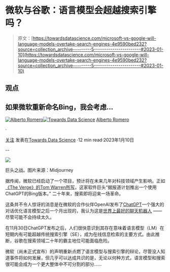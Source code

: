 # 微软与谷歌：语言模型会超越搜索引擎吗？

> 原文：[https://towardsdatascience.com/microsoft-vs-google-will-language-models-overtake-search-engines-4e9590bed232?source=collection_archive---------5-----------------------#2023-01-10](https://towardsdatascience.com/microsoft-vs-google-will-language-models-overtake-search-engines-4e9590bed232?source=collection_archive---------5-----------------------#2023-01-10)

## 观点

## 如果微软重新命名Bing，我会考虑…

[](https://albertoromgar.medium.com/?source=post_page-----4e9590bed232--------------------------------)[![Alberto Romero](../Images/371e7fae482e9cc764de077a09500d8e.png)](https://albertoromgar.medium.com/?source=post_page-----4e9590bed232--------------------------------)[](https://towardsdatascience.com/?source=post_page-----4e9590bed232--------------------------------)[![Towards Data Science](../Images/a6ff2676ffcc0c7aad8aaf1d79379785.png)](https://towardsdatascience.com/?source=post_page-----4e9590bed232--------------------------------) [Alberto Romero](https://albertoromgar.medium.com/?source=post_page-----4e9590bed232--------------------------------)

·

[关注](https://medium.com/m/signin?actionUrl=https%3A%2F%2Fmedium.com%2F_%2Fsubscribe%2Fuser%2F7ba6be8a3022&operation=register&redirect=https%3A%2F%2Ftowardsdatascience.com%2Fmicrosoft-vs-google-will-language-models-overtake-search-engines-4e9590bed232&user=Alberto+Romero&userId=7ba6be8a3022&source=post_page-7ba6be8a3022----4e9590bed232---------------------post_header-----------) 发表在[Towards Data Science](https://towardsdatascience.com/?source=post_page-----4e9590bed232--------------------------------) ·12 min read·2023年1月10日[](https://medium.com/m/signin?actionUrl=https%3A%2F%2Fmedium.com%2F_%2Fvote%2Ftowards-data-science%2F4e9590bed232&operation=register&redirect=https%3A%2F%2Ftowardsdatascience.com%2Fmicrosoft-vs-google-will-language-models-overtake-search-engines-4e9590bed232&user=Alberto+Romero&userId=7ba6be8a3022&source=-----4e9590bed232---------------------clap_footer-----------)

--

[](https://medium.com/m/signin?actionUrl=https%3A%2F%2Fmedium.com%2F_%2Fbookmark%2Fp%2F4e9590bed232&operation=register&redirect=https%3A%2F%2Ftowardsdatascience.com%2Fmicrosoft-vs-google-will-language-models-overtake-search-engines-4e9590bed232&source=-----4e9590bed232---------------------bookmark_footer-----------)![](../Images/3afa838fd9ba9a0c93096c984da15504.png)

巨头之战。图片来源：Midjourney

据传闻，微软已经启动了一个项目，预计将在未来几年对科技领域产生影响。正如[《The Verge》的Tom Warren所写](https://www.theverge.com/2023/1/4/23538552/microsoft-bing-chatgpt-search-google-competition)，这家软件巨头“据报道计划推出一个使用ChatGPT的Bing版本。” 二十年来，搜索即将迎来一场革命。

这条并不令人惊讶的消息是在微软的合作伙伴OpenAI发布了[ChatGPT](https://openai.com/blog/chatgpt/)一个强大的对话优化语言模型之后一个月出现的，我认为这是[世界上最好的聊天机器人](https://thealgorithmicbridge.substack.com/p/chatgpt-is-the-worlds-best-chatbot) —— 尽管可能不会持续太久。

在11月30日ChatGPT发布之后，人们很快意识到其存在意味着语言模型（LM）在短期内有可能超越传统搜索引擎（SE），成为在线信息检索的主要方式。由此推断，谷歌在搜索领域二十年的霸主地位可能面临危险。

微软（尚未正式宣布）的声明重新点燃了语言模型与搜索引擎的辩论，尽管没人知道事件将如何发展，但几乎可以达成共识的是，无论以何种方式，语言模型和搜索很可能会成为一个更大整体中不可分割的部分……
